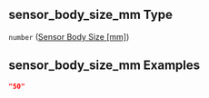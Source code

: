 ## sensor\_body\_size\_mm Type

`number` ([Sensor Body Size \[mm\]](iea43_wra_data_model-properties-measurement-location-measurement-location-properties-measurement-point-measurement-point-properties-sensor-sensor-properties-sensor-body-size-mm.md))

## sensor\_body\_size\_mm Examples

```json
"50"
```
